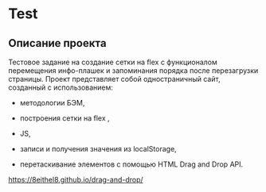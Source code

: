 # Test

## Описание проекта

Тестовое задание на создание сетки на flex с функционалом перемещения инфо-плашек и запоминания порядка после перезагрузки страницы. 
Проект представляет собой одностраничный сайт, созданный с использованием:

- методологии БЭМ,

- построения сетки на flex ,

- JS,

- записи и получения значения из localStorage,

- перетаскивание элементов с помощью HTML Drag and Drop API.

https://8eithel8.github.io/drag-and-drop/


